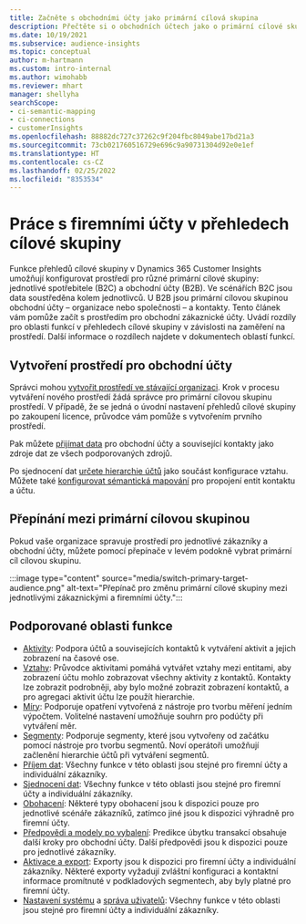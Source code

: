 ```yaml
---
title: Začněte s obchodními účty jako primární cílová skupina
description: Přečtěte si o obchodních účtech jako o primární cílové skupině Dynamics 365 Customer Insights.
ms.date: 10/19/2021
ms.subservice: audience-insights
ms.topic: conceptual
author: m-hartmann
ms.custom: intro-internal
ms.author: wimohabb
ms.reviewer: mhart
manager: shellyha
searchScope:
- ci-semantic-mapping
- ci-connections
- customerInsights
ms.openlocfilehash: 88882dc727c37262c9f204fbc8049abe17bd21a3
ms.sourcegitcommit: 73cb021760516729e696c9a90731304d92e0e1ef
ms.translationtype: HT
ms.contentlocale: cs-CZ
ms.lasthandoff: 02/25/2022
ms.locfileid: "8353534"
---
```

# <a name="work-with-business-accounts-in-audience-insights"></a>Práce s firemními účty v přehledech cílové skupiny

Funkce přehledů cílové skupiny v Dynamics 365 Customer Insights umožňují konfigurovat prostředí pro různé primární cílové skupiny: jednotlivé spotřebitele (B2C) a obchodní účty (B2B). Ve scénářích B2C jsou data soustředěna kolem jednotlivců. U B2B jsou primární cílovou skupinou obchodní účty – organizace nebo společnosti – a kontakty. Tento článek vám pomůže začít s prostředím pro obchodní zákaznické účty. Uvádí rozdíly pro oblasti funkcí v přehledech cílové skupiny v závislosti na zaměření na prostředí. Další informace o rozdílech najdete v dokumentech oblastí funkcí. 

## <a name="create-an-environment-for-business-accounts"></a>Vytvoření prostředí pro obchodní účty

Správci mohou [vytvořit prostředí ve stávající organizaci](create-environment.md). Krok v procesu vytváření nového prostředí žádá správce pro primární cílovou skupinu prostředí. V případě, že se jedná o úvodní nastavení přehledů cílové skupiny po zakoupení licence, průvodce vám pomůže s vytvořením prvního prostředí.

Pak můžete [přijímat data](data-sources.md) pro obchodní účty a související kontakty jako zdroje dat ze všech podporovaných zdrojů.

Po sjednocení dat [určete hierarchie účtů](relationships.md#set-up-account-hierarchies) jako součást konfigurace vztahu. Můžete také [konfigurovat sémantická mapování](semantic-mappings.md) pro propojení entit kontaktu a účtu. 

## <a name="switch-between-primary-target-audience"></a>Přepínání mezi primární cílovou skupinou

Pokud vaše organizace spravuje prostředí pro jednotlivé zákazníky a obchodní účty, můžete pomocí přepínače v levém podokně vybrat primární cíl cílovou skupinu.

:::image type="content" source="media/switch-primary-target-audience.png" alt-text="Přepínač pro změnu primární cílové skupiny mezi jednotlivými zákaznickými a firemními účty.":::

## <a name="supported-feature-areas"></a>Podporované oblasti funkce

- [Aktivity](activities.md): Podpora účtů a souvisejících kontaktů k vytváření aktivit a jejich zobrazení na časové ose.
- [Vztahy](relationships.md): Průvodce aktivitami pomáhá vytvářet vztahy mezi entitami, aby zobrazení účtu mohlo zobrazovat všechny aktivity z kontaktů. Kontakty lze zobrazit podrobněji, aby bylo možné zobrazit zobrazení kontaktů, a pro agregaci aktivit účtu lze použít hierarchie.
- [Míry](measures.md): Podporuje opatření vytvořená z nástroje pro tvorbu měření jedním výpočtem. Volitelné nastavení umožňuje souhrn pro podúčty při vytváření měr.
- [Segmenty](segments.md): Podporuje segmenty, které jsou vytvořeny od začátku pomocí nástroje pro tvorbu segmentů. Noví operátoři umožňují začlenění hierarchie účtů při vytváření segmentů.
- [Příjem dat](data-sources.md): Všechny funkce v této oblasti jsou stejné pro firemní účty a individuální zákazníky.
- [Sjednocení dat](data-unification.md): Všechny funkce v této oblasti jsou stejné pro firemní účty a individuální zákazníky.
- [Obohacení](enrichment-hub.md): Některé typy obohacení jsou k dispozici pouze pro jednotlivé scénáře zákazníků, zatímco jiné jsou k dispozici výhradně pro firemní účty.
- [Předpovědi a modely po vybalení](predictions-overview.md): Predikce úbytku transakcí obsahuje další kroky pro obchodní účty. Další předpovědi jsou k dispozici pouze pro jednotlivé zákazníky.
- [Aktivace a export](export-destinations.md): Exporty jsou k dispozici pro firemní účty a individuální zákazníky. Některé exporty vyžadují zvláštní konfiguraci a kontaktní informace promítnuté v podkladových segmentech, aby byly platné pro firemní účty.
- [Nastavení systému](system.md) a [správa uživatelů](permissions.md): Všechny funkce v této oblasti jsou stejné pro firemní účty a individuální zákazníky.

